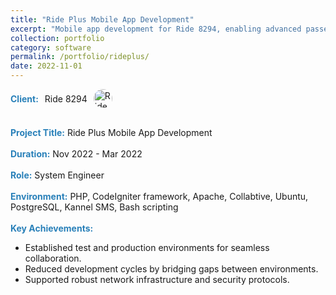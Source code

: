 ```yaml
---
title: "Ride Plus Mobile App Development"
excerpt: "Mobile app development for Ride 8294, enabling advanced passenger registration and payment features."
collection: portfolio
category: software
permalink: /portfolio/rideplus/
date: 2022-11-01
---
```


<div style="display: flex; align-items: center; gap: 10px;">
  <span style="color:#2980b9;"><strong>Client:</strong></span> Ride 8294  
  <img src="/images/logos/ride8294.png" alt="Ride 8294 Logo" style="width: 30px; height: 30px; border-radius: 50%; object-fit: cover;">
</div>
<br>

<span style="color:#2980b9;"><strong>Project Title:</strong></span> Ride Plus Mobile App Development  
<br>
<span style="color:#2980b9;"><strong>Duration:</strong></span> Nov 2022 - Mar 2022  
<br>
<span style="color:#2980b9;"><strong>Role:</strong></span> System Engineer  
<br>
<span style="color:#2980b9;"><strong>Environment:</strong></span> PHP, CodeIgniter framework, Apache, Collabtive, Ubuntu, PostgreSQL, Kannel SMS, Bash scripting  
<br>
<span style="color:#2980b9;"><strong>Key Achievements:</strong></span>  
- Established test and production environments for seamless collaboration.  
- Reduced development cycles by bridging gaps between environments.  
- Supported robust network infrastructure and security protocols.